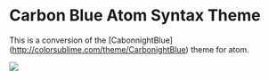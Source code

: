 # Carbon Blue Atom Syntax Theme

This is a conversion of the [CabonnightBlue] (http://colorsublime.com/theme/CarbonightBlue) theme for atom.

![](https://www.dropbox.com/s/l8oecl7k0zzigzg/Screen%20Shot%202014-02-28%20at%203.15.22%20PM.png)
